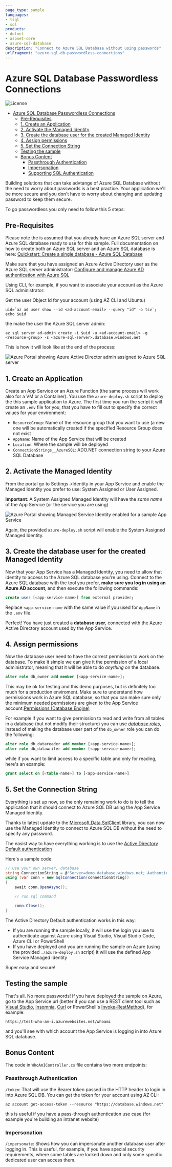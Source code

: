 ```yaml
---
page_type: sample
languages:
- tsql
- sql
products:
- dotnet
- aspnet-core
- azure-sql-database
description: "Connect to Azure SQL Database without using passwords"
urlFragment: "azure-sql-db-passwordless-connections"
---
```


# Azure SQL Database Passwordless Connections

![License](https://img.shields.io/badge/license-MIT-green.svg)

<!-- 
Guidelines on README format: https://review.docs.microsoft.com/help/onboard/admin/samples/concepts/readme-template?branch=master

Guidance on onboarding samples to docs.microsoft.com/samples: https://review.docs.microsoft.com/help/onboard/admin/samples/process/onboarding?branch=master

Taxonomies for products and languages: https://review.docs.microsoft.com/new-hope/information-architecture/metadata/taxonomies?branch=master
-->

- [Azure SQL Database Passwordless Connections](#azure-sql-database-passwordless-connections)
  - [Pre-Requisites](#pre-requisites)
  - [1. Create an Application](#1-create-an-application)
  - [2. Activate the Managed Identity](#2-activate-the-managed-identity)
  - [3. Create the database user for the created Managed Identity](#3-create-the-database-user-for-the-created-managed-identity)
  - [4. Assign permissions](#4-assign-permissions)
  - [5. Set the Connection String](#5-set-the-connection-string)
  - [Testing the sample](#testing-the-sample)
  - [Bonus Content](#bonus-content)
    - [Passthrough Authentication](#passthrough-authentication)
    - [Impersonation](#impersonation)
    - [Supporting SQL Authentication](#supporting-sql-authentication)

Building solutions that can take advtange of Azure SQL Database without the need to worry about passwords is a best practice. Your application we'll be more secure and you don't have to worry about changing and updating password to keep them secure. 

To go passwordless you only need to follow this 5 steps:

## Pre-Requisites

Please note the is assumed that you already have an Azure SQL server and Azure SQL database ready to use for this sample. Full documentation on how to create both an Azure SQL server and an Azure SQL database is here:
[Quickstart: Create a single database - Azure SQL Database](https://docs.microsoft.com/en-us/azure/azure-sql/database/single-database-create-quickstart?view=azuresql&tabs=azure-portal)


Make sure that you have assigned an Azure Active Directory user as the Azure SQL server administrator: [Configure and manage Azure AD authentication with Azure SQL](https://docs.microsoft.com/en-us/azure/azure-sql/database/authentication-aad-configure?view=azuresql&tabs=azure-powershell)

Using CLI, for example, if you want to associate your account as the Azure SQL administrator:

Get the user Object Id for your account (using AZ CLI and Ubuntu)

```shell
uid=`az ad user show --id <ad-account-email> --query "id" -o tsv`; echo $uid
```

the make the user the Azure SQL server admin:

```shell
az sql server ad-admin create -i $uid -u <ad-account-email> -g <resource-group> -s <azure-sql-server>.database.windows.net
```

This is how it will look like at the end of the process:

![Azure Portal showing Azure Active Director admin assigned to Azure SQL server](./docs/azure-sql-ad-admin.jpg)

## 1. Create an Application

Create an App Service or an Azure Function (the same process will work also for a VM or a Container). You use the `azure-deploy.sh` script to deploy the this sample application to Azure. The first time you run the script it will create an `.env` file for you, that you have to fill out to specify the correct values for your environment:

- `ResourceGroup`: Name of the resource group that you want to use (a new one will be automatically created if the specified Resource Group does not exist
- `AppName`: Name of the App Service that will be created
- `Location`: Where the sample will be deployed
- `ConnectionStrings__AzureSQL`: ADO.NET connection string to your Azure SQL Database

## 2. Activate the Managed Identity

From the portal go to Settings->Identity in your App Service and enable the Managed Identity you prefer to use: System Assigned or User Assigned. 

**Important**: A System Assigned Managed Identity will have the *same name* of the App Service (or the service you are using)

![Azure Portal showing Managed Service Identity enabled for a sample App Service](./docs/azure-app-service-msi.jpg)

Again, the provided `azure-deploy.sh` script will enable the System Assigned Managed Identity.


## 3. Create the database user for the created Managed Identity

Now that your App Service has a Managed Identity, you need to allow that identity to access to the Azure SQL database you're using. Connect to the Azure SQL database with the tool you prefer, **make sure you log in using an Azure AD account**, and then execute the following commands:

```sql
create user [<app-service-name>] from external provider;
```

Replace `<app-service-name` with the same value if you used for `AppName` in the `.env` file.

Perfect! You have just created a **database user**, connected with the Azure Active Directory account used by the App Service.

## 4. Assign permissions

Now the database user need to have the correct permission to work on the database. To make it simple we can give it the permission of a local administrator, meaning that it will be able to do *anything* on the database. 

```sql
alter role db_owner add member [<app-service-name>];
```

This may be ok for testing and this demo purposes, but is definitely too much for a production enviroment. Make sure to understand how permissions work in Azure SQL database, so that you can make sure only the minimum needed permissions are given to the App Service account:[Permissions (Database Engine)
](https://docs.microsoft.com/en-us/sql/relational-databases/security/permissions-database-engine?view=sql-server-ver16)

For example if you want to give permission to read and write from all tables in a database (but not modify their structure) you can use [*database roles*](https://docs.microsoft.com/en-us/sql/relational-databases/security/authentication-access/database-level-roles), instead of making the database user part of the `db_owner` role you can do the following:

```sql
alter role db_datareader add member [<app-service-name>];
alter role db_datawriter add member [<app-service-name>];
```

while if you want to limit access to a specific table and only for reading, here's an example:

```sql
grant select on [<table-name>] to [<app-service-name>]
```

## 5. Set the Connection String

Everything is set up now, so the only remaining work to do is to tell the application that it should connect to Azure SQL DB using the App Service Managed Identity.

Thanks to latest update to the [Microsoft.Data.SqlClient](https://www.nuget.org/packages/Microsoft.Data.SqlClient/) library, you can now use the Managed Identity to connect to Azure SQL DB without the need to specify any password.

The easist way to have everything working is to use the [Active Directory Default authentication](https://learn.microsoft.com/en-us/sql/connect/ado-net/sql/azure-active-directory-authentication?view=sql-server-ver16#using-active-directory-default-authentication)

Here's a sample code:

```csharp
// Use your own server, database
string ConnectionString = @"Server=demo.database.windows.net; Authentication=Active Directory Default; Encrypt=True; Database=testdb;";
using (var conn = new SqlConnection(connectionString))
{                    
    await conn.OpenAsync();

    // run sql command

    conn.Close();
}
```

The Active Directory Default authentication works in this way:

- If you are running the sample locally, it will use the login you use to authenticate against Azure using Visual Studio, Visual Studio Code, Azure CLI or PowerShell
- If you have deployed and you are running the sample on Azure (using the provided `./azure-deploy.sh` script) it will use the defined App Service Managed Identity

Super easy and secure!

## Testing the sample

That's all. No more passwords! If you have deployed the sample on Azure, go to the App Service url (better if you can use a REST client tool such as [Visual Studio](https://learn.microsoft.com/aspnet/core/test/http-files), [Insomnia](https://insomnia.rest/), [Curl](https://curl.se/docs/httpscripting.html) or PowerShell's [Invoke-RestMethod](https://learn.microsoft.com/powershell/module/microsoft.powershell.utility/invoke-restmethod)), for example:

```
https://test-who-am-i.azurewebsites.net/whoami
```

and you'll see with which account the App Service is logging in into Azure SQL database.

## Bonus Content

The code in `WhoAmIController.cs` file contains two more endpoints:

### Passthrough Authentication

`/token`: That will use the Bearer token passed in the HTTP header to login in into Azure SQL DB. You can get the token for your account using AZ CLI: 

```shell
az account get-access-token --resource "https://database.windows.net"
```

this is useful if you have a pass-through authentication use case (for example you're building an intranet website)

### Impersonation

`/impersonate`: Shows how you can impersonate another database user after logging in. This is useful, for example, if you have special security requirements, where some tables are locked down and only some specific dedicated user can access them.



